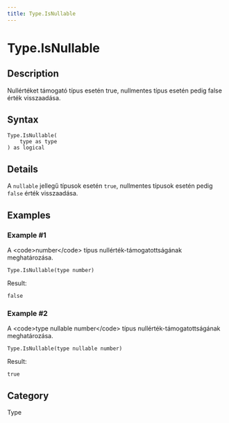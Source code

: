 ```yaml
---
title: Type.IsNullable
---
```


# Type.IsNullable


## Description

Nullértéket támogató típus esetén true, nullmentes típus esetén pedig false érték visszaadása.


## Syntax

```powerquery
Type.IsNullable(
    type as type
) as logical
```


## Details

A <code>nullable</code> jellegű típusok esetén <code>true</code>, nullmentes típusok esetén pedig <code>false</code> érték visszaadása.


## Examples

### Example #1 
A &lt;code&gt;number&lt;/code&gt; típus nullérték-támogatottságának meghatározása.
```powerquery
Type.IsNullable(type number)
```

Result: 
```powerquery
false
```


### Example #2 
A &lt;code&gt;type nullable number&lt;/code&gt; típus nullérték-támogatottságának meghatározása.
```powerquery
Type.IsNullable(type nullable number)
```

Result: 
```powerquery
true
```




## Category
Type
